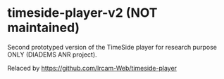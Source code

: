 # timeside-player-v2 (NOT maintained)

Second prototyped version of the TimeSide player for research purpose ONLY (DIADEMS ANR project).

Relaced by https://github.com/Ircam-Web/timeside-player
